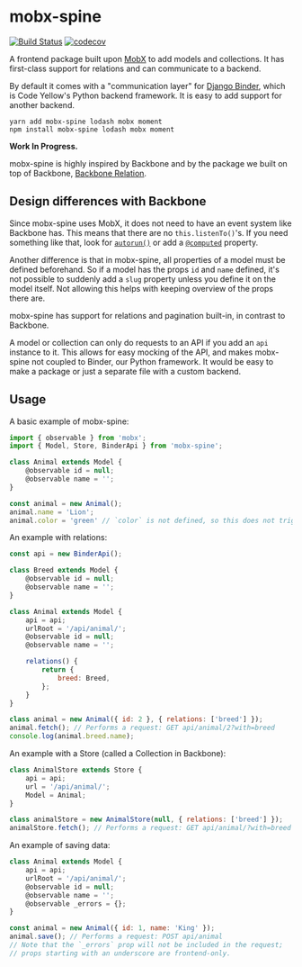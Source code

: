 # mobx-spine

[![Build Status](https://travis-ci.org/SpaceK33z/mobx-spine.svg?branch=master)](https://travis-ci.org/SpaceK33z/mobx-spine)
[![codecov](https://codecov.io/gh/SpaceK33z/mobx-spine/branch/master/graph/badge.svg)](https://codecov.io/gh/SpaceK33z/mobx-spine)

A frontend package built upon [MobX](https://mobx.js.org/) to add models and collections. It has first-class support for relations and can communicate to a backend.

By default it comes with a "communication layer" for [Django Binder](https://github.com/SpaceK33z/django-binder), which is Code Yellow's Python backend framework. It is easy to add support for another backend.

```shell
yarn add mobx-spine lodash mobx moment
npm install mobx-spine lodash mobx moment
```

**Work In Progress.**

mobx-spine is highly inspired by Backbone and by the package we built on top of Backbone, [Backbone Relation](https://github.com/CodeYellowBV/backbone-relation).

## Design differences with Backbone

Since mobx-spine uses MobX, it does not need to have an event system like Backbone has. This means that there are no `this.listenTo()`'s. If you need something like that, look for [`autorun()`](https://mobx.js.org/refguide/autorun.html) or add a [`@computed`](https://mobx.js.org/refguide/computed-decorator.html) property.

Another difference is that in mobx-spine, all properties of a model must be defined beforehand. So if a model has the props `id` and `name` defined, it's not possible to suddenly add a `slug` property unless you define it on the model itself. Not allowing this helps with keeping overview of the props there are.

mobx-spine has support for relations and pagination built-in, in contrast to Backbone.

A model or collection can only do requests to an API if you add an `api` instance to it. This allows for easy mocking of the API, and makes mobx-spine not coupled to Binder, our Python framework. It would be easy to make a package or just a separate file with a custom backend.

## Usage

A basic example of mobx-spine:

```js
import { observable } from 'mobx';
import { Model, Store, BinderApi } from 'mobx-spine';

class Animal extends Model {
    @observable id = null;
    @observable name = '';
}

const animal = new Animal();
animal.name = 'Lion';
animal.color = 'green' // `color` is not defined, so this does not trigger a re-render if used in a component.
```

An example with relations:

```js
const api = new BinderApi();

class Breed extends Model {
    @observable id = null;
    @observable name = '';
}

class Animal extends Model {
    api = api;
    urlRoot = '/api/animal/';
    @observable id = null;
    @observable name = '';

    relations() {
        return {
            breed: Breed,
        };
    }
}

class animal = new Animal({ id: 2 }, { relations: ['breed'] });
animal.fetch(); // Performs a request: GET api/animal/2?with=breed
console.log(animal.breed.name);
```

An example with a Store (called a Collection in Backbone):

```js
class AnimalStore extends Store {
    api = api;
    url = '/api/animal/';
    Model = Animal;
}

class animalStore = new AnimalStore(null, { relations: ['breed'] });
animalStore.fetch(); // Performs a request: GET api/animal/?with=breed
```

An example of saving data:

```js
class Animal extends Model {
    api = api;
    urlRoot = '/api/animal/';
    @observable id = null;
    @observable name = '';
    @observable _errors = {};
}

const animal = new Animal({ id: 1, name: 'King' });
animal.save(); // Performs a request: POST api/animal
// Note that the `_errors` prop will not be included in the request;
// props starting with an underscore are frontend-only.
```
